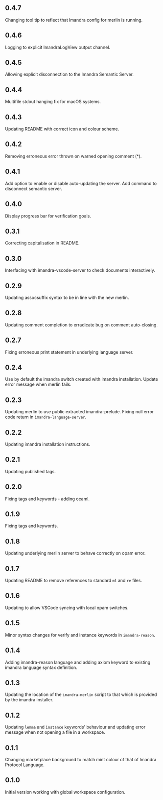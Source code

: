 ## 0.4.7

Changing tool tip to reflect that Imandra config for merlin is running.

## 0.4.6

Logging to explicit ImandraLogView output channel.

## 0.4.5

Allowing explicit disconnection to the Imandra Semantic Server.

## 0.4.4

Multifile stdout hanging fix for macOS systems.

## 0.4.3

Updating README with correct icon and colour scheme.

## 0.4.2

Removing erroneous error thrown on warned opening comment (*).

## 0.4.1

Add option to enable or disable auto-updating the server.
Add command to disconnect semantic server.

## 0.4.0

Display progress bar for verification goals.

## 0.3.1

Correcting capitalisation in README.

## 0.3.0

Interfacing with imandra-vscode-server to check documents interactively.

## 0.2.9

Updating assocsuffix syntax to be in line with the new merlin.

## 0.2.8

Updating comment completion to erradicate bug on comment auto-closing.

## 0.2.7

Fixing erroneous print statement in underlying language server.

## 0.2.4

Use by default the imandra switch created with imandra installation. Update error message when merlin fails.

## 0.2.3

Updating merlin to use public extracted imandra-prelude.
Fixing null error code return in `imandra-language-server`.

## 0.2.2

Updating imandra installation instructions.

## 0.2.1

Updating published tags.

## 0.2.0

Fixing tags and keywords - adding ocaml.

## 0.1.9

Fixing tags and keywords.

## 0.1.8

Updating underlying merlin server to behave correctly on opam error.

## 0.1.7

Updating README to remove references to standard `ml` and `re` files.

## 0.1.6

Updating to allow VSCode syncing with local opam switches.

## 0.1.5

Minor syntax changes for verify and instance keywords in `imandra-reason`.

## 0.1.4

Adding imandra-reason language and adding axiom keyword to existing imandra language syntax definition.

## 0.1.3

Updating the location of the `imandra-merlin` script to that which is provided by the imandra installer.

## 0.1.2

Updating `lemma` and `instance` keywords' behaviour and updating error message when not opening a file in a workspace.

## 0.1.1

Changing marketplace background to match mint colour of that of Imandra Protocol Language.

## 0.1.0

Initial version working with global workspace configuration.
